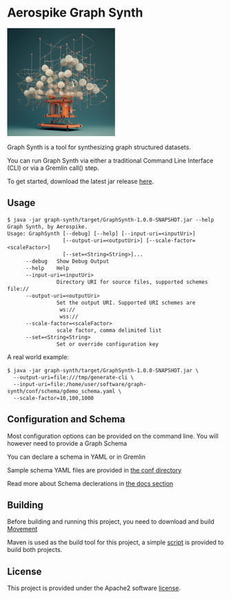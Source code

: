 # Aerospike Graph Synth
![Graph Synthesizer Logo](docs/img/logo-small.jpg)

Graph Synth is a tool for synthesizing graph structured datasets. 

You can run Graph Synth via either a traditional Command Line Interface (CLI) or via a Gremlin call() step. 

To get started, download the latest jar release  [here](https://github.com/aerospike/graph-synth/releases "Graph Synth releases").


## Usage
```shell
$ java -jar graph-synth/target/GraphSynth-1.0.0-SNAPSHOT.jar --help
Graph Synth, by Aerospike.
Usage: GraphSynth [--debug] [--help] [--input-uri=<inputUri>]
                  [--output-uri=<outputUri>] [--scale-factor=<scaleFactor>]
                  [--set=<String=String>]...
      --debug   Show Debug Output
      --help    Help
      --input-uri=<inputUri>
                Directory URI for source files, supported schemes file://
      --output-uri=<outputUri>
                Set the output URI. Supported URI schemes are
                 ws://
                 wss://
      --scale-factor=<scaleFactor>
                scale factor, comma delimited list
      --set=<String=String>
                Set or override configuration key
```

A real world example:
```shell
$ java -jar graph-synth/target/GraphSynth-1.0.0-SNAPSHOT.jar \
  --output-uri=file:///tmp/generate-cli \
  --input-uri=file:/home/user/software/graph-synth/conf/schema/gdemo_schema.yaml \
  --scale-factor=10,100,1000
```

## Configuration and Schema

Most configuration options can be provided on the command line. You will however need to provide a Graph Schema

You can declare a schema in YAML or in Gremlin

Sample schema YAML files are provided in [the conf directory](conf/schema)

Read more about Schema declerations in [the docs section](docs/Schema.md)
## Building

Before building and running this project, you need to download and build [Movement](https://github.com/aerospike/movement)

Maven is used as the build tool for this project, a simple [script](script/build.sh) is provided to build both projects.

## License

This project is provided under the Apache2 software  [license](LICENSE).